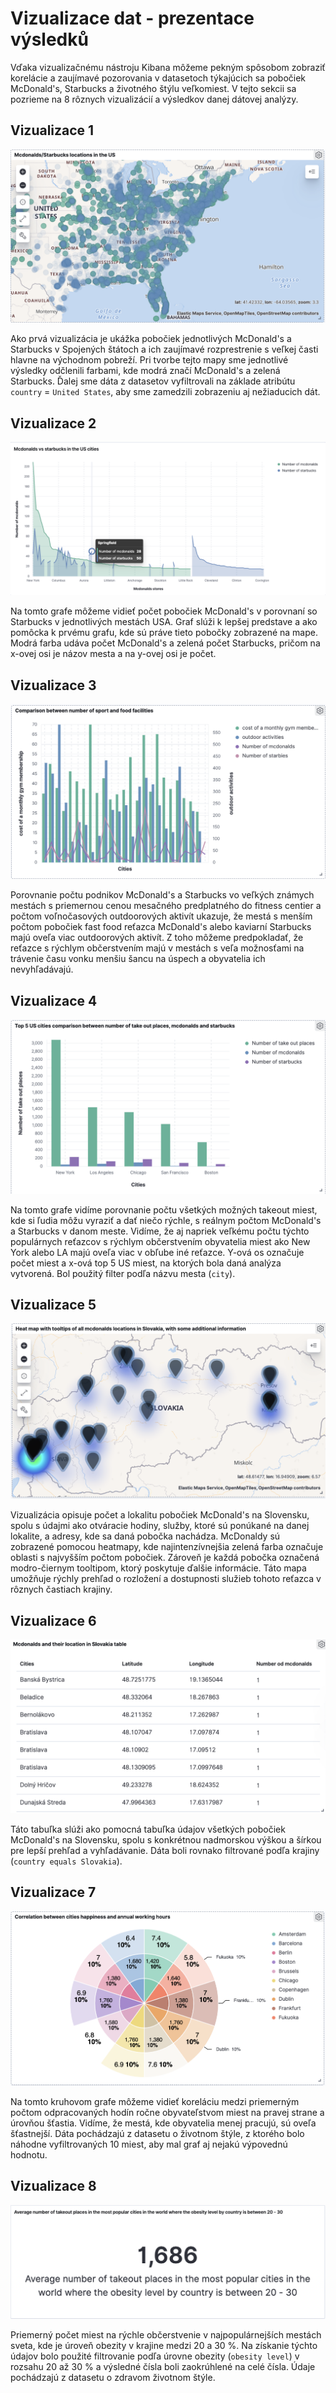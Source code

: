 # Vizualizace dat - prezentace výsledků

Vďaka vizualizačnému nástroju Kibana môžeme pekným spôsobom zobraziť korelácie a zaujímavé pozorovania v datasetoch týkajúcich sa pobočiek McDonald's, Starbucks a životného štýlu veľkomiest. V tejto sekcii sa pozrieme na 8 rôznych vizualizácií a výsledkov danej dátovej analýzy.

## Vizualizace 1

![Vizualizacia 1](assets/mcs_starbies_US_map.png?raw=true "Vizualizacia 1")

Ako prvá vizualizácia je ukážka pobočiek jednotlivých McDonald's a Starbucks v Spojených štátoch a ich zaujímavé rozprestrenie s veľkej časti hlavne na východnom pobreží. Pri tvorbe tejto mapy sme jednotlivé výsledky odčlenili farbami, kde modrá značí McDonald's a zelená Starbucks. Ďalej sme dáta z datasetov vyfiltrovali na základe atribútu `country` = `United States`, aby sme zamedzili zobrazeniu aj nežiaducich dát.

## Vizualizace 2

![Vizualizacia 2](assets/mcs_vs_starbucks_graph_US_cities.png?raw=true "Vizualizacia 2")

Na tomto grafe môžeme vidieť počet pobočiek McDonald's v porovnaní so Starbucks v jednotlivých mestách USA. Graf slúži k lepšej predstave a ako pomôcka k prvému grafu, kde sú práve tieto pobočky zobrazené na mape. Modrá farba udáva počet McDonald's a zelená počet Starbucks, pričom na x-ovej osi je názov mesta a na y-ovej osi je počet.

## Vizualizace 3

![Vizualizacia 3](assets/food_vs_sport_facilities_top_cities_world.png?raw=true "Vizualizacia 3")

Porovnanie počtu podnikov McDonald's a Starbucks vo veľkých známych mestách s priemernou cenou mesačného predplatného do fitness centier a počtom voľnočasových outdoorových aktivít ukazuje, že mestá s menším počtom pobočiek fast food reťazca McDonald's alebo kaviarní Starbucks majú oveľa viac outdoorových aktivít. Z toho môžeme predpokladať, že reťazce s rýchlym občerstvením majú v mestách s veľa možnosťami na trávenie času vonku menšiu šancu na úspech a obyvatelia ich nevyhľadávajú.

## Vizualizace 4

![Vizualizacia 4](assets/takeout_places_top_5_US_cities.png?raw=true "Vizualizacia 4")

Na tomto grafe vidíme porovnanie počtu všetkých možných takeout miest, kde si ľudia môžu vyraziť a dať niečo rýchle, s reálnym počtom McDonald's a Starbucks v danom meste. Vidíme, že aj napriek veľkému počtu týchto populárnych reťazcov s rýchlym občerstvením obyvatelia miest ako New York alebo LA majú oveľa viac v obľube iné reťazce. Y-ová os označuje počet miest a x-ová top 5 US miest, na ktorých bola daná analýza vytvorená. Bol použitý filter podľa názvu mesta (`city`).

## Vizualizace 5

![Vizualizacia 5](assets/heatmap_mcs_slovakia.png?raw=true "Vizualizacia 5")

Vizualizácia opisuje počet a lokalitu pobočiek McDonald's na Slovensku, spolu s údajmi ako otváracie hodiny, služby, ktoré sú ponúkané na danej lokalite, a adresy, kde sa daná pobočka nachádza. McDonaldy sú zobrazené pomocou heatmapy, kde najintenzívnejšia zelená farba označuje oblasti s najvyšším počtom pobočiek. Zároveň je každá pobočka označená modro-čiernym tooltipom, ktorý poskytuje ďalšie informácie. Táto mapa umožňuje rýchly prehľad o rozložení a dostupnosti služieb tohoto reťazca v rôznych častiach krajiny.

## Vizualizace 6

![Vizualizacia 6](assets/mcs_slovakia_location_table.png?raw=true "Vizualizacia 6")

Táto tabuľka slúži ako pomocná tabuľka údajov všetkých pobočiek McDonald's na Slovensku, spolu s konkrétnou nadmorskou výškou a šírkou pre lepší prehľad a vyhľadávanie. Dáta boli rovnako filtrované podľa krajiny (`country equals Slovakia`).

## Vizualizace 7

![Vizualizacia 7](assets/cities_happiness_vs_workinghours.png?raw=true "Vizualizacia 7")

Na tomto kruhovom grafe môžeme vidieť koreláciu medzi priemerným počtom odpracovaných hodín ročne obyvateľstvom miest na pravej strane a úrovňou šťastia. Vidíme, že mestá, kde obyvatelia menej pracujú, sú oveľa šťastnejší. Dáta pochádzajú z datasetu o životnom štýle, z ktorého bolo náhodne vyfiltrovaných 10 miest, aby mal graf aj nejakú výpovednú hodnotu.

## Vizualizace 8

![Vizualizacia 8](assets/avg_takeout_places_number.png?raw=true "Vizualizacia 8")

Priemerný počet miest na rýchle občerstvenie v najpopulárnejších mestách sveta, kde je úroveň obezity v krajine medzi 20 a 30 %. Na získanie týchto údajov bolo použité filtrovanie podľa úrovne obezity (`obesity level`) v rozsahu 20 až 30 % a výsledné čísla boli zaokrúhlené na celé čísla. Údaje pochádzajú z datasetu o zdravom životnom štýle.
